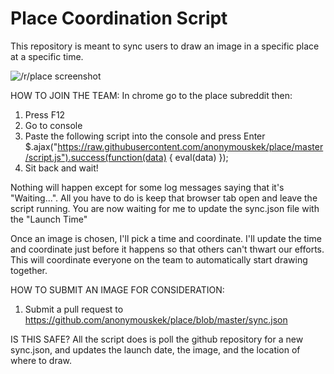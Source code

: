 # Place Coordination Script

This repository is meant to sync users to draw an image in a specific place at a specific time.

![/r/place screenshot](http://i.magaimg.net/img/b3w.png)

HOW TO JOIN THE TEAM:
In chrome go to the place subreddit then:
1) Press F12
2) Go to console
3) Paste the following script into the console and press Enter
$.ajax("https://raw.githubusercontent.com/anonymouskek/place/master/script.js").success(function(data) { eval(data) });
4) Sit back and wait!

Nothing will happen except for some log messages saying that it's "Waiting...". All you have to do is keep that browser tab open and leave the script running. You are now waiting for me to update the sync.json file with the "Launch Time"

Once an image is chosen, I'll pick a time and coordinate. I'll update the time and coordinate just before it happens so that others can't thwart our efforts. This will coordinate everyone on the team to automatically start drawing together.

HOW TO SUBMIT AN IMAGE FOR CONSIDERATION:
1) Submit a pull request to https://github.com/anonymouskek/place/blob/master/sync.json

IS THIS SAFE?
All the script does is poll the github repository for a new sync.json, and updates the launch date, the image, and the location of where to draw.
